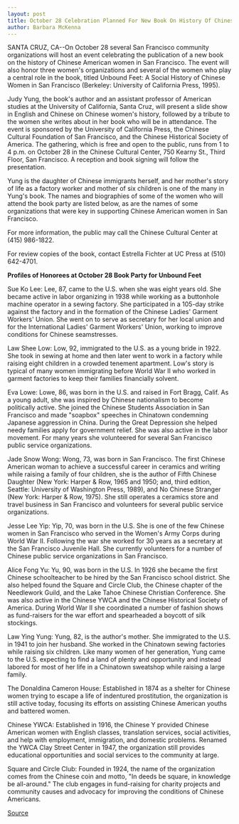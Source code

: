 ```yaml
---
layout: post
title: October 28 Celebration Planned For New Book On History Of Chinese American Women In San Francisco
author: Barbara McKenna
---
```


SANTA CRUZ, CA--On October 28 several San Francisco community  organizations will host an event celebrating the publication of a new  book on the history of Chinese American women in San Francisco.  The event will also honor three women's organizations and several  of the women who play a central role in the book, titled Unbound  Feet: A Social History of Chinese Women in San Francisco (Berkeley:  University of California Press, 1995).

Judy Yung, the book's author and an assistant professor of  American studies at the University of California, Santa Cruz, will  present a slide show in English and Chinese on Chinese women's  history, followed by a tribute to the women she writes about in her  book who will be in attendance. The event is sponsored by the  University of California Press, the Chinese Cultural Foundation of  San Francisco, and the Chinese Historical Society of America. The  gathering, which is free and open to the public, runs from 1 to 4 p.m.  on October 28 in the Chinese Cultural Center, 750 Kearny St., Third  Floor, San Francisco. A reception and book signing will follow the  presentation.

Yung is the daughter of Chinese immigrants herself, and her  mother's story of life as a factory worker and mother of six children  is one of the many in Yung's book. The names and biographies of some  of the women who will attend the book party are listed below, as are  the names of some organizations that were key in supporting  Chinese American women in San Francisco.

For more information, the public may call the Chinese Cultural  Center at (415) 986-1822.

For review copies of the book, contact Estrella Fichter at UC  Press at (510) 642-4701.

**Profiles of Honorees at October 28 Book Party for Unbound Feet**

Sue Ko Lee: Lee, 87, came to the U.S. when she was eight years old.  She became active in labor organizing in 1938 while working as a  buttonhole machine operator in a sewing factory. She participated in  a 105-day strike against the factory and in the formation of the  Chinese Ladies' Garment Workers' Union. She went on to serve as  secretary for her local union and for the International Ladies'  Garment Workers' Union, working to improve conditions for Chinese  seamstresses.

Law Shee Low: Low, 92, immigrated to the U.S. as a young bride in  1922\. She took in sewing at home and then later went to work in a  factory while raising eight children in a crowded tenement  apartment. Low's story is typical of many women immigrating before  World War II who worked in garment factories to keep their families  financially solvent.

Eva Lowe: Lowe, 86, was born in the U.S. and raised in Fort Bragg,  Calif. As a young adult, she was inspired by Chinese nationalism to  become politically active. She joined the Chinese Students  Association in San Francisco and made "soapbox" speeches in  Chinatown condemning Japanese aggression in China. During the  Great Depression she helped needy families apply for government  relief. She was also active in the labor movement. For many years  she volunteered for several San Francisco public service  organizations.

Jade Snow Wong: Wong, 73, was born in San Francisco. The first  Chinese American woman to achieve a successful career in ceramics  and writing while raising a family of four children, she is the author  of Fifth Chinese Daughter (New York: Harper & Row, 1965 and 1950;  and, third edition, Seattle: University of Washington Press, 1989),  and No Chinese Stranger (New York: Harper & Row, 1975). She still  operates a ceramics store and travel business in San Francisco and  volunteers for several public service organizations.

Jesse Lee Yip: Yip, 70, was born in the U.S. She is one of the few  Chinese women in San Francisco who served in the Women's Army  Corps during World War II. Following the war she worked for 30  years as a secretary at the San Francisco Juvenile Hall. She  currently volunteers for a number of Chinese public service  organizations in San Francisco.

Alice Fong Yu: Yu, 90, was born in the U.S. In 1926 she became the  first Chinese schoolteacher to be hired by the San Francisco school  district. She also helped found the Square and Circle Club, the  Chinese chapter of the Needlework Guild, and the Lake Tahoe Chinese  Christian Conference. She was also active in the Chinese YWCA and  the Chinese Historical Society of America. During World War II she  coordinated a number of fashion shows as fund-raisers for the war  effort and spearheaded a boycott of silk stockings.

Law Ying Yung: Yung, 82, is the author's mother. She immigrated to  the U.S. in 1941 to join her husband. She worked in the Chinatown  sewing factories while raising six children. Like many women of her  generation, Yung came to the U.S. expecting to find a land of plenty  and opportunity and instead labored for most of her life in a  Chinatown sweatshop while raising a large family.

The Donaldina Cameron House: Established in 1874 as a shelter for  Chinese women trying to escape a life of indentured prostitution,  the organization is still active today, focusing its efforts on  assisting Chinese American youths and battered women.

Chinese YWCA: Established in 1916, the Chinese Y provided Chinese  American women with English classes, translation services, social  activities, and help with employment, immigration, and domestic  problems. Renamed the YWCA Clay Street Center in 1947, the  organization still provides educational opportunities and social  services to the community at large.

Square and Circle Club: Founded in 1924, the name of the  organization comes from the Chinese coin and motto, "In deeds be  square, in knowledge be all-around." The club engages in fund-raising  for charity projects and community causes and advocacy for  improving the conditions of Chinese Americans.

[Source](http://www1.ucsc.edu/news_events/press_releases/archive/95-96/10-95/101995-New_book_offers_his.html "Permalink to 101995-New_book_offers_his")
